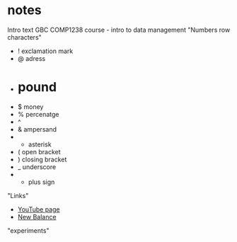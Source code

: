 # notes 
Intro text 
GBC COMP1238 course - intro to data management 
"Numbers row characters" 
- ! exclamation mark 
- @ adress
- # pound 
- $ money
- % percenatge 
- ^ 
- & ampersand
- * asterisk 
- ( open bracket
- ) closing bracket 
- _ underscore
- + plus sign

"Links"
- [YouTube page](https://www.youtube.com/)
- [New Balance](https://www.newbalance.ca/)


"experiments" 
